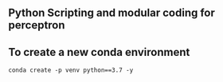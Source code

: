 ## **Python Scripting and modular coding for perceptron**

## To create a new conda environment
```
conda create -p venv python==3.7 -y
```